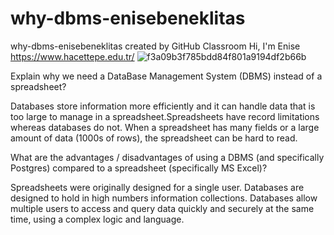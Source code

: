 # why-dbms-enisebeneklitas
why-dbms-enisebeneklitas created by GitHub Classroom
Hi, I'm Enise
https://www.hacettepe.edu.tr/
![f3a09b3f785bdd84f801a9194df2b66b](https://user-images.githubusercontent.com/92017562/136166372-5ef6ac15-44cc-484d-8e53-87b0ead658a2.png)

Explain why we need a DataBase Management System (DBMS) instead of a spreadsheet?

Databases store information more efficiently and it can handle data that is too large to manage in a spreadsheet.Spreadsheets have record limitations whereas databases do not. When a spreadsheet has many fields or a large amount of data (1000s of rows), the spreadsheet can be hard to read.

What are the advantages / disadvantages of using a DBMS (and specifically Postgres) compared to a spreadsheet (specifically MS Excel)?

Spreadsheets were originally designed for a single user. Databases are designed to hold  in high numbers information collections. Databases allow multiple users to access and query data quickly and securely at the same time, using a complex logic and language.
